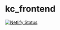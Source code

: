 # kc_frontend

[![Netlify Status](https://api.netlify.com/api/v1/badges/2822f9b2-8046-4b3d-bd20-bc166e478928/deploy-status)](https://app.netlify.com/sites/digital-kampung/deploys)
